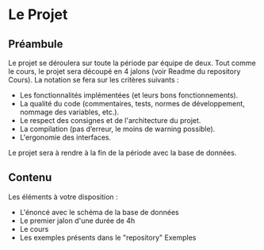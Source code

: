 # Le Projet

## Préambule
Le projet se déroulera sur toute la période par équipe de deux. Tout comme le cours, le projet sera découpé en 4 jalons (voir Readme du repository Cours).
La notation se fera sur les critères suivants :

<ul>
<li>Les fonctionnalités implémentées (et leurs bons fonctionnements).</li>
<li>La qualité du code (commentaires, tests, normes de développement, nommage des variables, etc.).</li>
<li>Le respect des consignes et de l'architecture du projet.</li>
<li>La compilation (pas d’erreur, le moins de warning possible).</li>
<li>L'ergonomie des interfaces.</li>
</ul>

Le projet sera à rendre à la fin de la période avec la base de données.

## Contenu
Les éléments à votre disposition :
<ul>
  <li>L'énoncé avec le schéma de la base de données</li>
  <li>Le premier jalon d'une durée de 4h</li>
  <li>Le cours</li>
  <li>Les exemples présents dans le "repository" Exemples
</ul>
